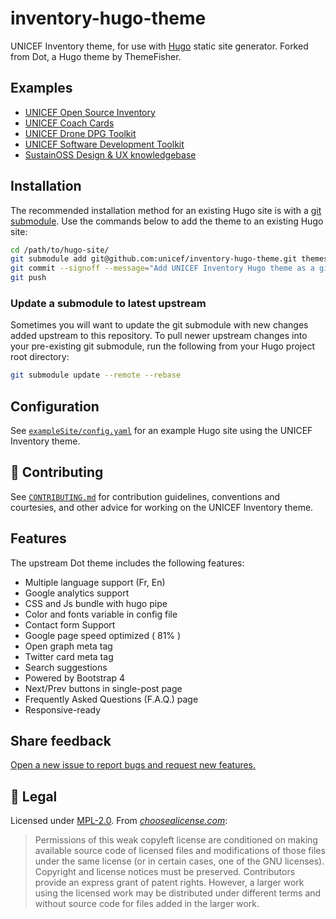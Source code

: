inventory-hugo-theme
====================

<!--
    Style rule: one sentence per line please!
    This makes git diffs easier to read. :)
-->

UNICEF Inventory theme, for use with [Hugo](https://gohugo.io/) static site generator.
Forked from Dot, a Hugo theme by ThemeFisher.


## Examples

* [UNICEF Open Source Inventory](https://unicef.github.io/inventory/)
* [UNICEF Coach Cards](https://unicef.github.io/coach/)
* [UNICEF Drone DPG Toolkit](https://unicef.github.io/drone-dpgtoolkit/)
* [UNICEF Software Development Toolkit](https://unicef.github.io/ooi-toolkit-software/)
* [SustainOSS Design & UX knowledgebase](https://sustainers.github.io/design/)


## Installation

The recommended installation method for an existing Hugo site is with a [git submodule](https://git-scm.com/docs/git-submodule).
Use the commands below to add the theme to an existing Hugo site:

```bash
cd /path/to/hugo-site/
git submodule add git@github.com:unicef/inventory-hugo-theme.git themes/inventory
git commit --signoff --message="Add UNICEF Inventory Hugo theme as a git submodule"
git push
```

### Update a submodule to latest upstream

Sometimes you will want to update the git submodule with new changes added upstream to this repository.
To pull newer upstream changes into your pre-existing git submodule, run the following from your Hugo project root directory:

```bash
git submodule update --remote --rebase
```


## Configuration

See [`exampleSite/config.yaml`](/exampleSite/config.yaml) for an example Hugo site using the UNICEF Inventory theme.


## :busts_in_silhouette: Contributing

See [`CONTRIBUTING.md`](/.github/CONTRIBUTING.md) for contribution guidelines, conventions and courtesies, and other advice for working on the UNICEF Inventory theme.


## Features

The upstream Dot theme includes the following features:

- Multiple language support (Fr, En)
- Google analytics support
- CSS and Js bundle with hugo pipe
- Color and fonts variable in config file
- Contact form Support
- Google page speed optimized ( 81% )
- Open graph meta tag
- Twitter card meta tag
- Search suggestions
- Powered by Bootstrap 4
- Next/Prev buttons in single-post page
- Frequently Asked Questions (F.A.Q.) page
- Responsive-ready


## Share feedback

[Open a new issue to report bugs and request new features.](https://github.com/unicef/inventory-hugo-theme/issues/new/choose)


## :memo: Legal

Licensed under [MPL-2.0](https://www.mozilla.org/en-US/MPL/ "About the Mozilla Public License").
From [_choosealicense.com_](https://choosealicense.com/licenses/mpl-2.0/):

> Permissions of this weak copyleft license are conditioned on making available source code of licensed files and modifications of those files under the same license (or in certain cases, one of the GNU licenses).
> Copyright and license notices must be preserved.
> Contributors provide an express grant of patent rights.
> However, a larger work using the licensed work may be distributed under different terms and without source code for files added in the larger work.
